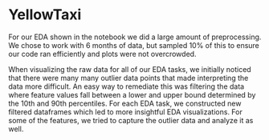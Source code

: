 # YellowTaxi

For our EDA shown in the notebook we did a large amount of preprocessing. We chose to work with 6 months of data, but sampled 10% of this to ensure our code ran efficiently and plots were not overcrowded.

When visualizing the raw data for all of our EDA tasks, we initially noticed that there were many many outlier data points that made interpreting the data more difficult. An easy way to remediate this was filtering the data where feature values fall between a lower and upper bound determined by the 10th and 90th percentiles. For each EDA task, we constructed new filtered dataframes which led to more insightful EDA visualizations. For some of the features, we tried to capture the outlier data and analyze it as well.
